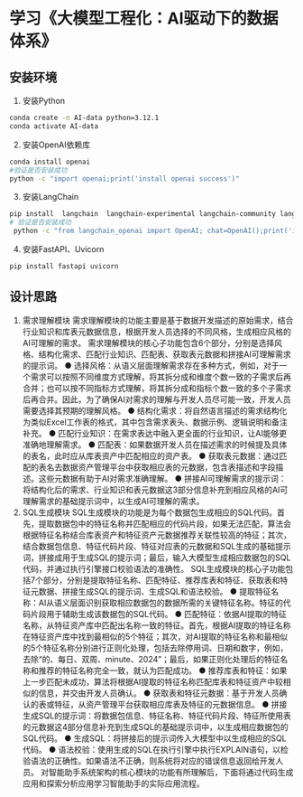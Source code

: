 # 学习《大模型工程化：AI驱动下的数据体系》
## 安装环境
1. 安装Python
````bash
conda create -n AI-data python=3.12.1
conda activate AI-data
````
2. 安装OpenAI依赖库
```bash
conda install openai
#验证是否安装成功
python -c "import openai;print('install openai success')"
```
3. 安装LangChain
```bash
pip install  langchain  langchain-experimental langchain-community langchain-core langchain_openai
# 验证是否安装成功
 python -c "from langchain_openai import OpenAI; chat=OpenAI();print('install LangChain success')"
```
4. 安装FastAPI、Uvicorn
```bash
pip install fastapi uvicorn
```

## 设计思路
1. 需求理解模块
需求理解模块的功能主要是基于数据开发描述的原始需求，结合行业知识和库表元数据信息，根据开发人员选择的不同风格，生成相应风格的AI可理解的需求。
需求理解模块的核心子功能包含6个部分，分别是选择风格、结构化需求、匹配行业知识、匹配表、获取表元数据和拼接AI可理解需求的提示词。
● 选择风格：从语义层面理解需求存在多种方式，例如，对于一个需求可以按照不同维度方式理解，将其拆分成和维度个数一致的子需求后再合并；也可以按不同指标方式理解，将其拆分成和指标个数一致的多个子需求后再合并。因此，为了确保AI对需求的理解与开发人员尽可能一致，开发人员需要选择其预期的理解风格。
● 结构化需求：将自然语言描述的需求结构化为类似Excel工作表的格式，其中包含需求表头、数据示例、逻辑说明和备注补充。
● 匹配行业知识：在需求表达中融入更全面的行业知识，让AI能够更准确地理解需求。
● 匹配表：如果数据开发人员在描述需求的时候提及具体的表名，此时应从库表资产中匹配相应的资产表。
● 获取表元数据：通过匹配的表名去数据资产管理平台中获取相应表的元数据，包含表描述和字段描述。这些元数据有助于AI对需求准确理解。
● 拼接AI可理解需求的提示词：将结构化后的需求、行业知识和表元数据这3部分信息补充到相应风格的AI可理解需求的基础提示词中，以生成AI可理解的需求。
2. SQL生成模块
SQL生成模块的功能是为每个数据包生成相应的SQL代码。首先，提取数据包中的特征名称并匹配相应的代码片段，如果无法匹配，算法会根据特征名称结合库表资产和特征资产元数据推荐关联性较高的特征；其次，结合数据包信息、特征代码片段、特征对应表的元数据和SQL生成的基础提示词，拼接成用于生成SQL的提示词；最后，输入大模型生成相应数据包的SQL代码，并通过执行引擎接口校验语法的准确性。
SQL生成模块的核心子功能包括7个部分，分别是提取特征名称、匹配特征、推荐库表和特征、获取表和特征元数据、拼接生成SQL的提示词、生成SQL和语法校验。
● 提取特征名称：AI从语义层面识别获取相应数据包的数据所需的关键特征名称。特征的代码片段用于辅助生成该数据包的SQL代码。
● 匹配特征：依据AI提取的特征名称，从特征资产库中匹配出名称一致的特征。首先，根据AI提取的特征名称在特征资产库中找到最相似的5个特征；其次，对AI提取的特征名称和最相似的5个特征名称分别进行正则化处理，包括去除停用词、日期和数字，例如，去除“的、每日、双周、minute、2024”；最后，如果正则化处理后的特征名称和推荐的特征名称完全一致，就认为匹配成功。
● 推荐库表和特征：如果上一步匹配未成功，算法将根据AI提取的特征名称匹配库表和特征资产中较相似的信息，并交由开发人员确认。
● 获取表和特征元数据：基于开发人员确认的表或特征，从资产管理平台获取相应库表及特征的元数据信息。
● 拼接生成SQL的提示词：将数据包信息、特征名称、特征代码片段、特征所使用表的元数据这4部分信息补充到生成SQL的基础提示词中，以生成相应数据包的SQL代码。
● 生成SQL：将拼接后的提示词传入大模型中以生成相应的SQL代码。
● 语法校验：使用生成的SQL在执行引擎中执行EXPLAIN语句，以检验语法的正确性。如果语法不正确，则系统将对应的错误信息返回给开发人员。
对智能助手系统架构的核心模块的功能有所理解后，下面将通过代码生成应用和探索分析应用学习智能助手的实际应用流程。